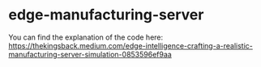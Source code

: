 # edge-manufacturing-server
You can find the explanation of the code here: https://thekingsback.medium.com/edge-intelligence-crafting-a-realistic-manufacturing-server-simulation-0853596ef9aa